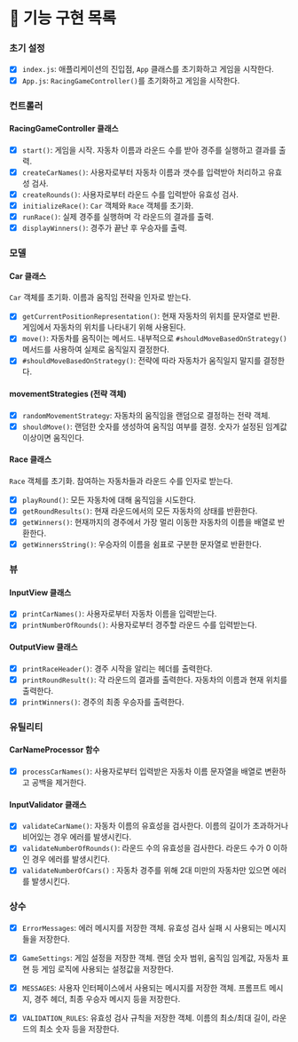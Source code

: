 # 🚀 기능 구현 목록

### 초기 설정

- [x] `index.js`: 애플리케이션의 진입점, `App` 클래스를 초기화하고 게임을 시작한다.
- [x] `App.js`: `RacingGameController()`를 초기화하고 게임을 시작한다.

### 컨트롤러

#### RacingGameController 클래스

- [x] `start()`: 게임을 시작. 자동차 이름과 라운드 수를 받아 경주를 실행하고 결과를 출력.
- [x] `createCarNames()`: 사용자로부터 자동차 이름과 갯수를 입력받아 처리하고 유효성 검사.
- [x] `createRounds()`: 사용자로부터 라운드 수를 입력받아 유효성 검사.
- [x] `initializeRace()`: `Car` 객체와 `Race` 객체를 초기화.
- [x] `runRace()`: 실제 경주를 실행하며 각 라운드의 결과를 출력.
- [x] `displayWinners()`: 경주가 끝난 후 우승자를 출력.

### 모델

#### Car 클래스

`Car` 객체를 초기화. 이름과 움직임 전략을 인자로 받는다.

- [x] `getCurrentPositionRepresentation()`: 현재 자동차의 위치를 문자열로 반환. 게임에서 자동차의 위치를 나타내기 위해 사용된다.
- [x] `move()`: 자동차를 움직이는 메서드. 내부적으로 `#shouldMoveBasedOnStrategy()` 메서드를 사용하여 실제로 움직일지 결정한다.
- [x] `#shouldMoveBasedOnStrategy()`: 전략에 따라 자동차가 움직일지 말지를 결정한다.

#### movementStrategies (전략 객체)

- [x] `randomMovementStrategy`: 자동차의 움직임을 랜덤으로 결정하는 전략 객체.
- [x] `shouldMove()`: 랜덤한 숫자를 생성하여 움직임 여부를 결정. 숫자가 설정된 임계값 이상이면 움직인다.

#### Race 클래스

`Race` 객체를 초기화. 참여하는 자동차들과 라운드 수를 인자로 받는다.

- [x] `playRound()`: 모든 자동차에 대해 움직임을 시도한다.
- [x] `getRoundResults()`: 현재 라운드에서의 모든 자동차의 상태를 반환한다.
- [x] `getWinners()`: 현재까지의 경주에서 가장 멀리 이동한 자동차의 이름을 배열로 반환한다.
- [x] `getWinnersString()`: 우승자의 이름을 쉼표로 구분한 문자열로 반환한다.

### 뷰

#### InputView 클래스

- [x] `printCarNames()`: 사용자로부터 자동차 이름을 입력받는다.
- [x] `printNumberOfRounds()`: 사용자로부터 경주할 라운드 수를 입력받는다.

#### OutputView 클래스

- [x] `printRaceHeader()`: 경주 시작을 알리는 헤더를 출력한다.
- [x] `printRoundResult()`: 각 라운드의 결과를 출력한다. 자동차의 이름과 현재 위치를 출력한다.
- [x] `printWinners()`: 경주의 최종 우승자를 출력한다.

### 유틸리티

#### CarNameProcessor 함수

- [x] `processCarNames()`: 사용자로부터 입력받은 자동차 이름 문자열을 배열로 변환하고 공백을 제거한다.

#### InputValidator 클래스

- [x] `validateCarName()`: 자동차 이름의 유효성을 검사한다. 이름의 길이가 초과하거나 비어있는 경우 에러를 발생시킨다.
- [x] `validateNumberOfRounds()`: 라운드 수의 유효성을 검사한다. 라운드 수가 0 이하인 경우 에러를 발생시킨다.
- [x] `validateNumberOfCars()` : 자동차 경주를 위해 2대 미만의 자동차만 있으면 에러를 발생시킨다.

### 상수

- [x] `ErrorMessages`: 에러 메시지를 저장한 객체. 유효성 검사 실패 시 사용되는 메시지들을 저장한다.

- [x] `GameSettings`: 게임 설정을 저장한 객체. 랜덤 숫자 범위, 움직임 임계값, 자동차 표현 등 게임 로직에 사용되는 설정값을 저장한다.

- [x] `MESSAGES`: 사용자 인터페이스에서 사용되는 메시지를 저장한 객체. 프롬프트 메시지, 경주 헤더, 최종 우승자 메시지 등을 저장한다.

- [x] `VALIDATION_RULES`: 유효성 검사 규칙을 저장한 객체. 이름의 최소/최대 길이, 라운드의 최소 숫자 등을 저장한다.
